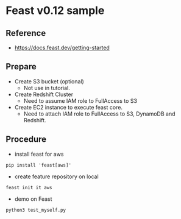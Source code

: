 # Feast v0.12 sample

## Reference
 - https://docs.feast.dev/getting-started

## Prepare
   - Create S3 bucket (optional)
     - Not use in tutorial.
   - Create Redshift Cluster
     - Need to assume IAM role to FullAccess to S3
   - Create EC2 instance to execute feast core.
     - Need to attach IAM role to FullAccess to S3, DynamoDB and Redshift.

## Procedure
- install feast for aws
```
pip install 'feast[aws]'
```
- create feature repository on local
```
feast init it aws
```
- demo on Feast
```
python3 test_myself.py
```
